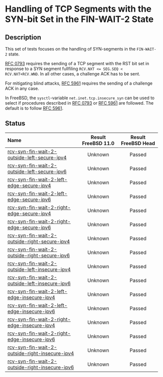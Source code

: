 # Handling of TCP Segments with the SYN-bit Set in the FIN-WAIT-2 State

## Description
This set of tests focuses on the handling of SYN-segments in the `FIN-WAIT-2` state.

[RFC 0793](https://tools.ietf.org/html/rfc0793) requires the sending of a
TCP segment with the RST bit set in response to a SYN segment fullfiling 
`RCV.NXT <= SEG.SEQ < RCV.NXT+RCV.WND`.
In all other cases, a challenge ACK has to be sent.

For mitigating blind attacks, [RFC 5961](https://tools.ietf.org/html/rfc5961#section-3)
requires the sending of a challenge ACK in any case.

In FreeBSD, the `sysctl`-variable `net.inet.tcp.insecure_syn` can be used to
select if procedures described in [RFC 0793](https://tools.ietf.org/html/rfc0793) or
[RFC 5961](https://tools.ietf.org/html/rfc5961#section-3) are followed.
The default is to follow [RFC 5961](https://tools.ietf.org/html/rfc5961#section-4).

## Status

| Name                                                                                                                                                                                                                                      | Result FreeBSD 11.0 | Result FreeBSD Head |
|:------------------------------------------------------------------------------------------------------------------------------------------------------------------------------------------------------------------------------------------|:-------------------:|:-------------------:|
|[rcv-syn-fin-wait-2-outside-left-secure-ipv4](rcv-syn-fin-wait-2-outside-left-secure-ipv4.pkt "Ensure that the reception of a TCP SYN with SEG.SEQ=RCV.NXT-1 in the FIN-WAIT-2 state triggers the sending of a challenge ACK")             | Unknown             | Passed              |
|[rcv-syn-fin-wait-2-outside-left-secure-ipv6](rcv-syn-fin-wait-2-outside-left-secure-ipv6.pkt "Ensure that the reception of a TCP SYN with SEG.SEQ=RCV.NXT-1 in the FIN-WAIT-2 state triggers the sending of a challenge ACK")             | Unknown             | Passed              |
|[rcv-syn-fin-wait-2-left-edge-secure-ipv4](rcv-syn-fin-wait-2-left-edge-secure-ipv4.pkt "Ensure that the reception of a TCP SYN with SEG.SEQ=RCV.NXT in the FIN-WAIT-2 state triggers the sending of a challenge ACK")                     | Unknown             | Passed              |
|[rcv-syn-fin-wait-2-left-edge-secure-ipv6](rcv-syn-fin-wait-2-left-edge-secure-ipv6.pkt "Ensure that the reception of a TCP SYN with SEG.SEQ=RCV.NXT in the FIN-WAIT-2 state triggers the sending of a challenge ACK")                     | Unknown             | Passed              |
|[rcv-syn-fin-wait-2-right-edge-secure-ipv4](rcv-syn-fin-wait-2-right-edge-secure-ipv4.pkt "Ensure that the reception of a TCP SYN with SEG.SEQ=RCV.NXT+RCV.WND-1 in the FIN-WAIT-2 state triggers the sending of a challenge ACK")         | Unknown             | Passed              |
|[rcv-syn-fin-wait-2-right-edge-secure-ipv6](rcv-syn-fin-wait-2-right-edge-secure-ipv6.pkt "Ensure that the reception of a TCP SYN with SEG.SEQ=RCV.NXT+RCV.WND-1 in the FIN-WAIT-2 state triggers the sending of a challenge ACK")         | Unknown             | Passed              |
|[rcv-syn-fin-wait-2-outside-right-secure-ipv4](rcv-syn-fin-wait-2-outside-right-secure-ipv4.pkt "Ensure that the reception of a TCP SYN with SEG.SEQ=RCV.NXT+RCV.WND in the FIN-WAIT-2 state triggers the sending of a challenge ACK")     | Unknown             | Passed              |
|[rcv-syn-fin-wait-2-outside-right-secure-ipv6](rcv-syn-fin-wait-2-outside-right-secure-ipv6.pkt "Ensure that the reception of a TCP SYN with SEG.SEQ=RCV.NXT+RCV.WND in the FIN-WAIT-2 state triggers the sending of a challenge ACK")     | Unknown             | Passed              |
|[rcv-syn-fin-wait-2-outside-left-insecure-ipv4](rcv-syn-fin-wait-2-outside-left-insecure-ipv4.pkt "Ensure that the reception of a TCP SYN with SEG.SEQ=RCV.NXT-1 in the FIN-WAIT-2 state triggers the sending of a challenge ACK")         | Unknown             | Passed              |
|[rcv-syn-fin-wait-2-outside-left-insecure-ipv6](rcv-syn-fin-wait-2-outside-left-insecure-ipv6.pkt "Ensure that the reception of a TCP SYN with SEG.SEQ=RCV.NXT-1 in the FIN-WAIT-2 state triggers the sending of a challenge ACK")         | Unknown             | Passed              |
|[rcv-syn-fin-wait-2-left-edge-insecure-ipv4](rcv-syn-fin-wait-2-left-edge-insecure-ipv4.pkt "Ensure that the reception of a TCP SYN with SEG.SEQ=RCV.NXT in the FIN-WAIT-2 state destroys the TCP connection")                             | Unknown             | Passed              |
|[rcv-syn-fin-wait-2-left-edge-insecure-ipv6](rcv-syn-fin-wait-2-left-edge-insecure-ipv6.pkt "Ensure that the reception of a TCP SYN with SEG.SEQ=RCV.NXT in the FIN-WAIT-2 state destroys the TCP connection")                             | Unknown             | Passed              |
|[rcv-syn-fin-wait-2-right-edge-insecure-ipv4](rcv-syn-fin-wait-2-right-edge-insecure-ipv4.pkt "Ensure that the reception of a TCP SYN with SEG.SEQ=RCV.NXT+RCV.WND-1 in the FIN-WAIT-2 state destroys the TCP connection")                 | Unknown             | Passed              |
|[rcv-syn-fin-wait-2-right-edge-insecure-ipv6](rcv-syn-fin-wait-2-right-edge-insecure-ipv6.pkt "Ensure that the reception of a TCP SYN with SEG.SEQ=RCV.NXT+RCV.WND-1 in the FIN-WAIT-2 state destroys the TCP connection")                 | Unknown             | Passed              |
|[rcv-syn-fin-wait-2-outside-right-insecure-ipv4](rcv-syn-fin-wait-2-outside-right-insecure-ipv4.pkt "Ensure that the reception of a TCP SYN with SEG.SEQ=RCV.NXT+RCV.WND in the FIN-WAIT-2 state triggers the sending of a challenge ACK") | Unknown             | Passed              |
|[rcv-syn-fin-wait-2-outside-right-insecure-ipv6](rcv-syn-fin-wait-2-outside-right-insecure-ipv6.pkt "Ensure that the reception of a TCP SYN with SEG.SEQ=RCV.NXT+RCV.WND in the FIN-WAIT-2 state triggers the sending of a challenge ACK") | Unknown             | Passed              |
